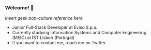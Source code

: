 ### Welcome! 👋

*Insert geek pop-culture reference here*

- Junior Full-Stack Developer at Eviso S.p.a.
- Currently studying Information Systems and Computer Engineering (MEIC) at IST Lisbon (Portugal)
- If you want to contact me, reach me on Twitter.
